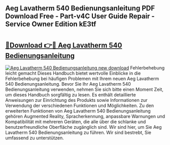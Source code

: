 ## Aeg Lavatherm 540 Bedienungsanleitung PDF Download Free - Part-v4C User Guide Repair - Service Owner Edition kE3tf

# <h2><a href="http://df3e9t.blite.top/?on=Aeg+Lavatherm+540+Bedienungsanleitung">🔗Download 👉🔴 Aeg Lavatherm 540 Bedienungsanleitung</a></h2>

[![Aeg Lavatherm 540 Bedienungsanleitung new download](https://i.imgur.com/lujVjoI.png)](http://df3e9t.blite.top/?on=Aeg+Lavatherm+540+Bedienungsanleitung)
Fehlerbehebung leicht gemacht Dieses Handbuch bietet wertvolle Einblicke in die Fehlerbehebung bei häufigen Problemen mit Ihrem neuen Aeg Lavatherm 540 Bedienungsanleitung. Bevor Sie Ihr Aeg Lavatherm 540 Bedienungsanleitung verwenden, nehmen Sie sich bitte einen Moment Zeit, um dieses Handbuch sorgfältig zu lesen. Es enthält detaillierte Anweisungen zur Einrichtung des Produkts sowie Informationen zur Verwendung der verschiedenen Funktionen und Möglichkeiten. Zu den erweiterten Funktionen von Aeg Lavatherm 540 Bedienungsanleitung gehören Augmented Reality, Spracherkennung, anpassbare Warnungen und Kompatibilität mit mehreren Geräten, die alle über die schlanke und benutzerfreundliche Oberfläche zugänglich sind. Wir sind hier, um Sie Aeg Lavatherm 540 Bedienungsanleitung zu führen. Wir sind bestrebt, Sie umfassend zu unterstützen.
